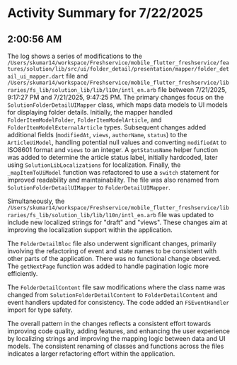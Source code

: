 # Activity Summary for 7/22/2025

## 2:00:56 AM
The log shows a series of modifications to the `/Users/skumar14/workspace/Freshservice/mobile_flutter_freshservice/features/solution/lib/src/ui/folder_detail/presentation/mapper/folder_detail_ui_mapper.dart` file and `/Users/skumar14/workspace/Freshservice/mobile_flutter_freshservice/libraries/fs_lib/solution_lib/lib/l10n/intl_en.arb` file between 7/21/2025, 9:17:27 PM and 7/21/2025, 9:47:25 PM.  The primary changes focus on the `SolutionFolderDetailUIMapper` class, which maps data models to UI models for displaying folder details.  Initially, the mapper handled `FolderItemModelFolder`, `FolderItemModelArticle`, and `FolderItemModelExternalArticle` types.  Subsequent changes added additional fields (`modifiedAt`, `views`, `authorName`, `status`) to the `ArticleUiModel`,  handling potential null values and converting `modifiedAt` to ISO8601 format and `views` to an integer.  A `getStatusName` helper function was added to determine the article status label, initially hardcoded, later using `SolutionLibLocalizations` for localization.  Finally, the `_mapItemToUiModel` function was refactored to use a `switch` statement for improved readability and maintainability. The file was also renamed from `SolutionFolderDetailUIMapper` to `FolderDetailUIMapper`.

Simultaneously, the `/Users/skumar14/workspace/Freshservice/mobile_flutter_freshservice/libraries/fs_lib/solution_lib/lib/l10n/intl_en.arb` file was updated to include new localized strings for "draft" and "views". These changes aim at improving the localization support within the application.

The `FolderDetailBloc` file also underwent significant changes, primarily involving the refactoring of event and state names to be consistent with other parts of the application. There was no functional change observed.  The  `getNextPage` function was added to handle pagination logic more efficiently.

The `FolderDetailContent` file saw modifications where the class name was changed from `SolutionFolderDetailContent` to `FolderDetailContent` and event handlers updated for consistency.  The code added an `FSEventHandler` import for type safety.


The overall pattern in the changes reflects a consistent effort towards improving code quality, adding features, and enhancing the user experience by localizing strings and improving the mapping logic between data and UI models.  The consistent renaming of classes and functions across the files indicates a larger refactoring effort within the application.
